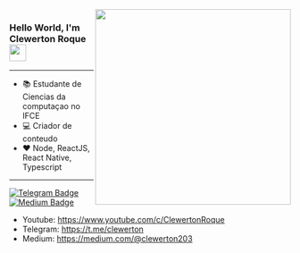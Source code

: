 
<img align="right" src="https://raw.githubusercontent.com/MicaelliMedeiros/micaellimedeiros/master/image/computer-illustration.png" width="350"/>

### Hello World, I'm Clewerton Roque <img src="https://github.com/TheDudeThatCode/TheDudeThatCode/blob/master/Assets/Mario_Hello_Big.gif" width="30px"> 
--- 

- 📚 Estudante de Ciencias da computaçao no IFCE
- 💻 Criador de conteudo
- ❤️ Node, ReactJS, React Native, Typescript
---
[![Telegram Badge](https://img.shields.io/badge/-Telegram-1ca0f1?style=flat-square&labelColor=1ca0f1&logo=telegram&logoColor=white&link=https://t.me/clewerton)](https://t.me/clewerton) 
[![Medium Badge](https://img.shields.io/badge/-Medium-6633cc?style=flat-square&logo=Elixir&logoColor=white&color=black&link=https://medium.com/@clewerton203)](https://medium.com/@clewerton203)

- Youtube: https://www.youtube.com/c/ClewertonRoque
- Telegram: https://t.me/clewerton
- Medium: https://medium.com/@clewerton203

<!--
**clewertonx1/clewertonx1** is a ✨ _special_ ✨ repository because its `README.md` (this file) appears on your GitHub profile.

Here are some ideas to get you started:

- 🔭 I’m currently working on ...
- 🌱 I’m currently learning ...
- 👯 I’m looking to collaborate on ...
- 🤔 I’m looking for help with ...
- 💬 Ask me about ...
- 📫 How to reach me: ...
- 😄 Pronouns: ...
- ⚡ Fun fact: ...
-->
